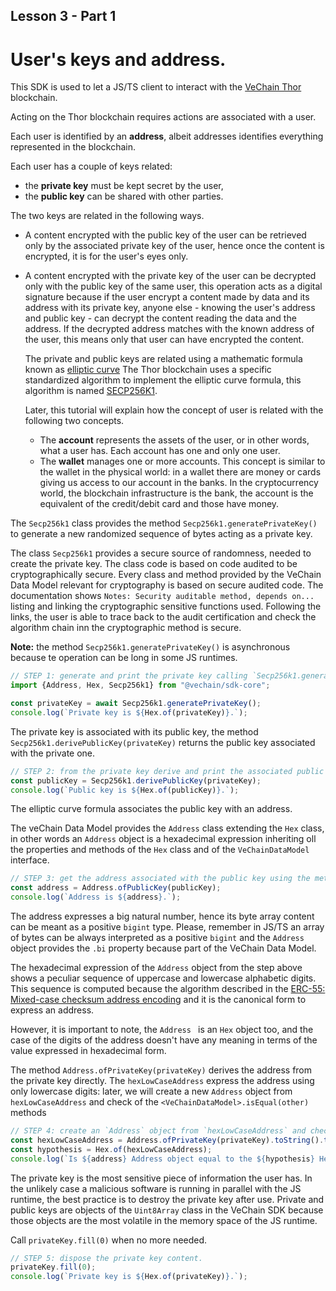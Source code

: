 ## Lesson 3 - Part 1

# User's keys and address.

This SDK is used to let a JS/TS client to interact with the
[VeChain Thor](https://github.com/vechain/thor) blockchain.

Acting on the Thor blockchain requires actions are associated with a user.

Each user is identified by an **address**, albeit addresses identifies everything represented
in the blockchain.

Each user has a couple of keys related:
- the **private key** must be kept secret by the user,
- the **public key** can be shared with other parties.

The two keys are related in the following ways.
- A content encrypted with the public key of the user can be retrieved only by the associated private key of the user,
  hence once the content is encrypted, it is for the user's eyes only.
- A content encrypted with the private key of the user can be decrypted only with the public key of the same user,
  this operation acts as a digital signature because if the user encrypt a content made by data and its address
  with its private key, anyone else - knowing the user's address and public key - can decrypt the content reading
  the data and the address. If the decrypted address matches with the known address of the user, this means
  only that user can have encrypted the content.

  The private and public keys are related using a mathematic formula known as
  [elliptic curve](https://en.wikipedia.org/wiki/Elliptic_Curve_Digital_Signature_Algorithm)
  The Thor blockchain uses a specific standardized algorithm to implement the elliptic curve formula,
  this algorithm is named [SECP256K1](https://en.bitcoin.it/wiki/Secp256k1).

  Later, this tutorial will explain how the concept of user is related with the following two concepts.
  - The **account** represents the assets of the user, or in other words, what a user has.
     Each account has one and only one user.
  - The **wallet** manages one or more accounts. This concept is similar to the wallet in the
    physical world: in a wallet there are money or cards giving us access to our account in the banks.
    In the cryptocurrency world, the blockchain infrastructure is the bank, the account is the equivalent
    of the credit/debit card and those have money.

The `Secp256k1` class provides the method `Secp256k1.generatePrivateKey()` to generate
a new randomized sequence of bytes acting as a private key.

The class `Secp256k1` provides a secure source of randomness, needed to create the private key.
The class code is based on code audited to be cryptographically secure.
Every class and method provided by the VeChain Data Model relevant for cryptography is based on
secure audited code.
The documentation shows `Notes: Security auditable method, depends on...`
listing and linking the cryptographic sensitive functions used.
Following the links, the user is able to trace back to the audit certification and check
the algorithm chain inn the cryptographic method is secure.

**Note:** the method `Secp256k1.generatePrivateKey()` is asynchronous because te operation can be long in some JS runtimes.

```typescript
// STEP 1: generate and print the private key calling `Secp256k1.generatePrivateKey()`.
import {Address, Hex, Secp256k1} from "@vechain/sdk-core";

const privateKey = await Secp256k1.generatePrivateKey();
console.log(`Private key is ${Hex.of(privateKey)}.`);
```

The private key is associated with its public key, the method `Secp256k1.derivePublicKey(privateKey)`
returns the public key associated with the private one.

```typescript
// STEP 2: from the private key derive and print the associated public key.
const publicKey = Secp256k1.derivePublicKey(privateKey);
console.log(`Public key is ${Hex.of(publicKey)}.`);
```

The elliptic curve formula associates the public key with an address.

The veChain Data Model provides the `Address` class extending the `Hex` class, in other words
an `Address` object is a hexadecimal expression inheriting oll the properties and methods of the `Hex` class
and of the `VeChainDataModel` interface.

```typescript
// STEP 3: get the address associated with the public key using the method `Address.ofPublicKey(publicKey)`.
const address = Address.ofPublicKey(publicKey);
console.log(`Address is ${address}.`);
```

The address expresses a big natural number, hence its byte array content can be meant as a positive `bigint` type.
Please, remember in JS/TS an array of bytes can be always interpreted as a positive `bigint` and the `Address`
object provides the `.bi` property because part of the VeChain Data Model.

The hexadecimal expression of the `Address` object from the step above shows a peculiar sequence of
uppercase and lowercase alphabetic digits. This sequence is computed because the algorithm described
in the [ERC-55: Mixed-case checksum address encoding](https://eips.ethereum.org/EIPS/eip-55) and it is the
canonical form to express an address.

However, it is important to note, the `Address ` is an `Hex` object too, and
the case of the digits of the address doesn't have any meaning in terms of the value expressed in hexadecimal form.

The method `Address.ofPrivateKey(privateKey)` derives the address from the private key directly.
The `hexLowCaseAddress` express the address using only lowercase digits: later, we will create a new
`Address` object from `hexLowCaseAddress` and check of the `<VeChainDataModel>.isEqual(other)` methods

```typescript
// STEP 4: create an `Address` object from `hexLowCaseAddress` and check if it is equal to `address`.
const hexLowCaseAddress = Address.ofPrivateKey(privateKey).toString().toString();
const hypothesis = Hex.of(hexLowCaseAddress);
console.log(`Is ${address} Address object equal to the ${hypothesis} Hex object? ${address.isEqual(hypothesis)}.`);
```

The private key is the most sensitive piece of information the user has.
In the unlikely case a malicious software is running in parallel with the JS runtime,
the best practice is to destroy the private key after use.
Private and public keys are objects of the `Uint8Array` class in the VeChain SDK because those objects
are the most volatile in the memory space of the JS runtime.

Call `privateKey.fill(0)` when no more needed.

```typescript
// STEP 5: dispose the private key content.
privateKey.fill(0);
console.log(`Private key is ${Hex.of(privateKey)}.`);
```
